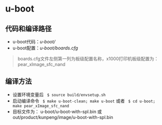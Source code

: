 # u-boot

## 代码和编译路径
* u-boot代码：*u-boot/*
* u-boot配置：*u-boot/boards.cfg*
>boards.cfg文件左侧第一列为板级配置名称，x1000打印机板级配置为： pear_xImage_sfc_nand


## 编译方法
* 设置环境变量后
` $ source build/envsetup.sh`
* 启动编译命令
` $ make u-boot-clean; make u-boot`
或者
` $ cd u-boot; make pear_xImage_sfc_nand`
* 目标文件为： u-boot/u-boot-with-spl.bin
或 out/product/kunpeng/image/u-boot-with-spl.bin
